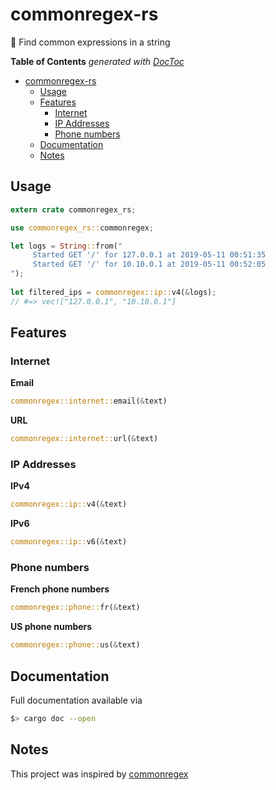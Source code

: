 # commonregex-rs

🔎 Find common expressions in a string

<!-- START doctoc generated TOC please keep comment here to allow auto update -->
<!-- DON'T EDIT THIS SECTION, INSTEAD RE-RUN doctoc TO UPDATE -->
**Table of Contents**  *generated with [DocToc](https://github.com/thlorenz/doctoc)*

- [commonregex-rs](#commonregex-rs)
  - [Usage](#usage)
  - [Features](#features)
    - [Internet](#internet)
    - [IP Addresses](#ip-addresses)
    - [Phone numbers](#phone-numbers)
  - [Documentation](#documentation)
  - [Notes](#notes)

<!-- END doctoc generated TOC please keep comment here to allow auto update -->

## Usage

```rust
extern crate commonregex_rs;

use commonregex_rs::commonregex;

let logs = String::from("
     Started GET '/' for 127.0.0.1 at 2019-05-11 00:51:35
     Started GET '/' for 10.10.0.1 at 2019-05-11 00:52:05
");
 
let filtered_ips = commonregex::ip::v4(&logs);
// #=> vec!["127.0.0.1", "10.10.0.1"]
```

## Features

### Internet

**Email**

```rust
commonregex::internet::email(&text)
```

**URL**

```rust
commonregex::internet::url(&text)
```

### IP Addresses

**IPv4**

```rust
commonregex::ip::v4(&text)
```

**IPv6**

```rust
commonregex::ip::v6(&text)
```

### Phone numbers

**French phone numbers**

```rust
commonregex::phone::fr(&text)
```

**US phone numbers**

```rust
commonregex::phone::us(&text)
```

## Documentation

Full documentation available via

```sh
$> cargo doc --open
```

## Notes

This project was inspired by [commonregex](https://github.com/mingrammer/commonregex)